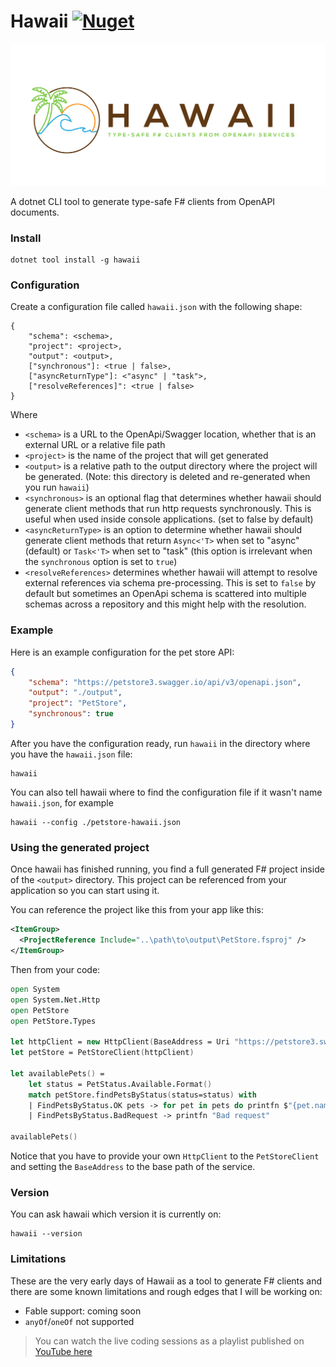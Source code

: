 # Hawaii  [![Nuget](https://img.shields.io/nuget/v/Hawaii.svg?colorB=green)](https://www.nuget.org/packages/Hawaii)

![](logo.png)

A dotnet CLI tool to generate type-safe F# clients from OpenAPI documents.

### Install

```
dotnet tool install -g hawaii
```

### Configuration

Create a configuration file called `hawaii.json` with the following shape:
```
{
    "schema": <schema>,
    "project": <project>,
    "output": <output>,
    ["synchronous"]: <true | false>,
    ["asyncReturnType"]: <"async" | "task">,
    ["resolveReferences]": <true | false>
}
```
Where
 - `<schema>` is a URL to the OpenApi/Swagger location, whether that is an external URL or a relative file path
 - `<project>` is the name of the project that will get generated
 - `<output>` is a relative path to the output directory where the project will be generated. (Note: this directory is deleted and re-generated when you run `hawaii`)
 - `<synchronous>` is an optional flag that determines whether hawaii should generate client methods that run http requests synchronously. This is useful when used inside console applications. (set to false by default)
 - `<asyncReturnType>` is an option to determine whether hawaii should generate client methods that return `Async<'T>` when set to "async" (default) or `Task<'T>` when set to "task" (this option is irrelevant when the `synchronous` option is set to `true`)
 - `<resolveReferences>` determines whether hawaii will attempt to resolve external references via schema pre-processing. This is set to `false` by default but sometimes an OpenApi schema is scattered into multiple schemas across a repository and this might help with the resolution.

### Example
Here is an example configuration for the pet store API:
```json
{
    "schema": "https://petstore3.swagger.io/api/v3/openapi.json",
    "output": "./output",
    "project": "PetStore",
    "synchronous": true
}
```
After you have the configuration ready, run `hawaii` in the directory where you have the `hawaii.json` file:
```
hawaii
```
You can also tell hawaii where to find the configuration file if it wasn't name `hawaii.json`, for example
```
hawaii --config ./petstore-hawaii.json
```
### Using the generated project
Once hawaii has finished running, you find a full generated F# project inside of the `<output>` directory. This project can be referenced from your application so you can start using it.

You can reference the project like this from your app like this:
```xml
<ItemGroup>
  <ProjectReference Include="..\path\to\output\PetStore.fsproj" />
</ItemGroup>
```
Then from your code:
```fs
open System
open System.Net.Http
open PetStore
open PetStore.Types

let httpClient = new HttpClient(BaseAddress = Uri "https://petstore3.swagger.io/api/v3")
let petStore = PetStoreClient(httpClient)

let availablePets() =
    let status = PetStatus.Available.Format()
    match petStore.findPetsByStatus(status=status) with
    | FindPetsByStatus.OK pets -> for pet in pets do printfn $"{pet.name}"
    | FindPetsByStatus.BadRequest -> printfn "Bad request"

availablePets()
```
Notice that you have to provide your own `HttpClient` to the `PetStoreClient` and setting the `BaseAddress` to the base path of the service.
### Version
You can ask hawaii which version it is currently on:
```
hawaii --version
```
### Limitations
These are the very early days of Hawaii as a tool to generate F# clients and there are some known limitations and rough edges that I will be working on:
 - Fable support: coming soon
 - `anyOf`/`oneOf` not supported


> You can watch the live coding sessions as a playlist published on [YouTube here](https://www.youtube.com/watch?v=8dgjD6vG7yw&list=PLBzGkJMamtz0KCkK7OFnuXyXP7yUtnt9o)